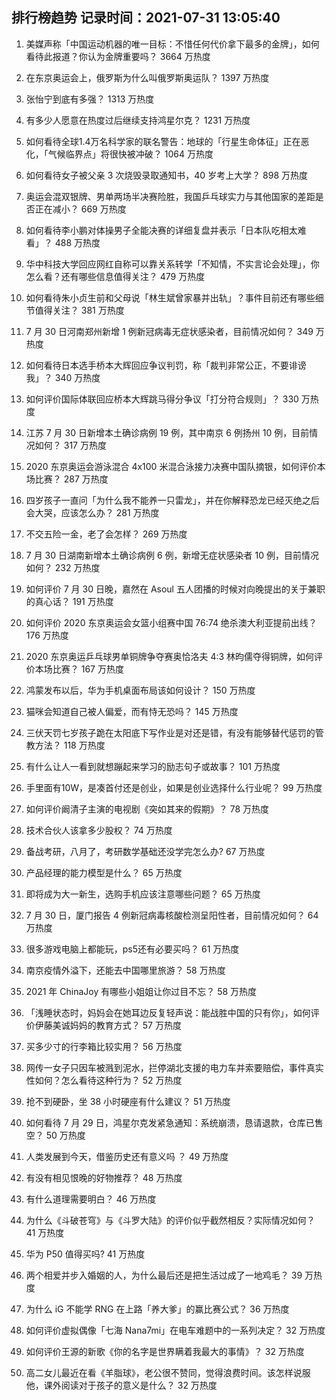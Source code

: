 
## 排行榜趋势 记录时间：2021-07-31 13:05:40
  
  1. 美媒声称「中国运动机器的唯一目标：不惜任何代价拿下最多的金牌」，如何看待此报道？你认为金牌重要吗？ 3664 万热度
    
  2. 在东京奥运会上，俄罗斯为什么叫俄罗斯奥运队？ 1397 万热度
    
  3. 张怡宁到底有多强？ 1313 万热度
    
  4. 有多少人愿意在热度过后继续支持鸿星尔克？ 1231 万热度
    
  5. 如何看待全球1.4万名科学家的联名警告：地球的「行星生命体征」正在恶化，「气候临界点」将很快被冲破？ 1064 万热度
    
  6. 如何看待女子被父亲 3 次烧毁录取通知书，40 岁考上大学？ 898 万热度
    
  7. 奥运会混双银牌、男单两场半决赛险胜，我国乒乓球实力与其他国家的差距是否正在减小？ 669 万热度
    
  8. 如何看待李小鹏对体操男子全能决赛的详细复盘并表示「日本队吃相太难看」？ 488 万热度
    
  9. 华中科技大学回应网红自称可以靠关系转学「不知情，不实言论会处理」，你怎么看？还有哪些信息值得关注？ 479 万热度
    
  10. 如何看待朱小贞生前和父母说「林生斌曾家暴并出轨」？事件目前还有哪些细节值得关注？ 381 万热度
    
  11. 7 月 30 日河南郑州新增 1 例新冠病毒无症状感染者，目前情况如何？ 349 万热度
    
  12. 如何看待日本选手桥本大辉回应争议判罚，称「裁判非常公正，不要诽谤我」？ 340 万热度
    
  13. 如何评价国际体联回应桥本大辉跳马得分争议「打分符合规则」？ 330 万热度
    
  14. 江苏 7 月 30 日新增本土确诊病例 19 例，其中南京 6 例扬州 10 例，目前情况如何？ 317 万热度
    
  15. 2020 东京奥运会游泳混合 4x100 米混合泳接力决赛中国队摘银，如何评价本场比赛？ 287 万热度
    
  16. 四岁孩子一直问「为什么我不能养一只雷龙」，并在你解释恐龙已经灭绝之后会大哭，应该怎么办？ 281 万热度
    
  17. 不交五险一金，老了会怎样？ 269 万热度
    
  18. 7 月 30 日湖南新增本土确诊病例 6 例，新增无症状感染者 10 例，目前情况如何？ 232 万热度
    
  19. 如何评价 7 月 30 日晚，嘉然在 Asoul 五人团播的时候对向晚提出的关于兼职的真心话？ 191 万热度
    
  20. 如何评价 2020 东京奥运会女篮小组赛中国 76:74 绝杀澳大利亚提前出线？ 176 万热度
    
  21. 2020 东京奥运乒乓球男单铜牌争夺赛奥恰洛夫 4:3 林昀儒夺得铜牌，如何评价本场比赛？ 167 万热度
    
  22. 鸿蒙发布以后，华为手机桌面布局该如何设计？ 150 万热度
    
  23. 猫咪会知道自己被人偏爱，而有恃无恐吗？ 145 万热度
    
  24. 三伏天罚七岁孩子跪在太阳底下写作业是对还是错，有没有能够替代惩罚的管教方法？ 118 万热度
    
  25. 有什么让人一看到就想蹦起来学习的励志句子或故事？ 101 万热度
    
  26. 手里面有10W，是凑首付还是创业，如果是创业选择什么行业呢？ 99 万热度
    
  27. 如何评价阚清子主演的电视剧《突如其来的假期》？ 78 万热度
    
  28. 技术合伙人该拿多少股权？ 74 万热度
    
  29. 备战考研，八月了，考研数学基础还没学完怎么办? 67 万热度
    
  30. 产品经理的能力模型是什么？ 65 万热度
    
  31. 即将成为大一新生，选购手机应该注意哪些问题？ 65 万热度
    
  32. 7 月 30 日，厦门报告 4 例新冠病毒核酸检测呈阳性者，目前情况如何？ 64 万热度
    
  33. 很多游戏电脑上都能玩，ps5还有必要买吗？ 61 万热度
    
  34. 南京疫情外溢下，还能去中国哪里旅游？ 58 万热度
    
  35. 2021 年 ChinaJoy 有哪些小姐姐让你过目不忘？ 58 万热度
    
  36. 「浅睡状态时，妈妈会在她耳边反复轻声说：能战胜中国的只有你」，如何评价伊藤美诚妈妈的教育方式？ 57 万热度
    
  37. 买多少寸的行李箱比较实用？ 56 万热度
    
  38. 网传一女子只因车被溅到泥水，拦停湖北支援的电力车并索要赔偿，事件真实性如何？怎么看待这种行为？ 52 万热度
    
  39. 抢不到硬卧，坐 38 小时硬座有什么建议？ 51 万热度
    
  40. 如何看待 7 月 29 日，鸿星尔克发紧急通知：系统崩溃，恳请退款，仓库已售空？ 50 万热度
    
  41. 人类发展到今天，借鉴历史还有意义吗 ？ 49 万热度
    
  42. 有没有相见恨晚的好物推荐？ 48 万热度
    
  43. 有什么道理需要明白？ 46 万热度
    
  44. 为什么《斗破苍穹》与《斗罗大陆》的评价似乎截然相反？实际情况如何？ 41 万热度
    
  45. 华为 P50 值得买吗? 41 万热度
    
  46. 两个相爱并步入婚姻的人，为什么最后还是把生活过成了一地鸡毛？ 39 万热度
    
  47. 为什么 iG 不能学 RNG 在上路「养大爹」的赢比赛公式？ 36 万热度
    
  48. 如何评价虚拟偶像「七海 Nana7mi」在电车难题中的一系列决定？ 32 万热度
    
  49. 如何评价王源的新歌《你的名字是世界瞒着我最大的事情》？ 32 万热度
    
  50. 高二女儿最近在看《羊脂球》，老公很不赞同，觉得浪费时间。该怎样说服他，课外阅读对于孩子的意义是什么？ 32 万热度
    